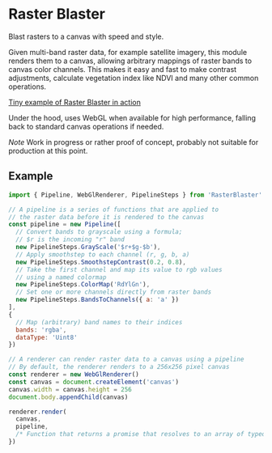 # Raster Blaster

Blast rasters to a canvas with speed and style.

Given multi-band raster data, for example satellite imagery, this module renders them to a canvas, allowing arbitrary mappings of raster bands to canvas color channels. This makes it easy and fast to make contrast adjustments, calculate vegetation index like NDVI and many other common operations.

[Tiny example of Raster Blaster in action](https://www.liedman.net/raster-blaster/)

Under the hood, uses WebGL when available for high performance, falling back to standard canvas operations if needed.

_Note_ Work in progress or rather proof of concept, probably not suitable for production at this point.

## Example

```js
import { Pipeline, WebGlRenderer, PipelineSteps } from 'RasterBlaster'

// A pipeline is a series of functions that are applied to
// the raster data before it is rendered to the canvas
const pipeline = new Pipeline([
  // Convert bands to grayscale using a formula;
  // $r is the incoming "r" band
  new PipelineSteps.GrayScale('$r+$g-$b'),
  // Apply smoothstep to each channel (r, g, b, a)
  new PipelineSteps.SmoothstepContrast(0.2, 0.8),
  // Take the first channel and map its value to rgb values
  // using a named colormap
  new PipelineSteps.ColorMap('RdYlGn'),
  // Set one or more channels directly from raster bands
  new PipelineSteps.BandsToChannels({ a: 'a' })
],
{
  // Map (arbitrary) band names to their indices
  bands: 'rgba',
  dataType: 'Uint8'
})

// A renderer can render raster data to a canvas using a pipeline
// By default, the renderer renders to a 256x256 pixel canvas
const renderer = new WebGlRenderer()
const canvas = document.createElement('canvas')
canvas.width = canvas.height = 256
document.body.appendChild(canvas)

renderer.render(
  canvas,
  pipeline, 
  /* Function that returns a promise that resolves to an array of typed arrays, one for each band */
})
```
